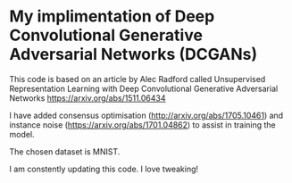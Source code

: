 # My implimentation of Deep Convolutional Generative Adversarial Networks (DCGANs)

This code is based on an article by Alec Radford called 
Unsupervised Representation Learning with Deep Convolutional Generative Adversarial Networks 
https://arxiv.org/abs/1511.06434

I have added consensus optimisation (http://arxiv.org/abs/1705.10461) and instance noise (https://arxiv.org/abs/1701.04862) to assist
in training the model.

The chosen dataset is MNIST.

I am constently updating this code. I love tweaking! 









